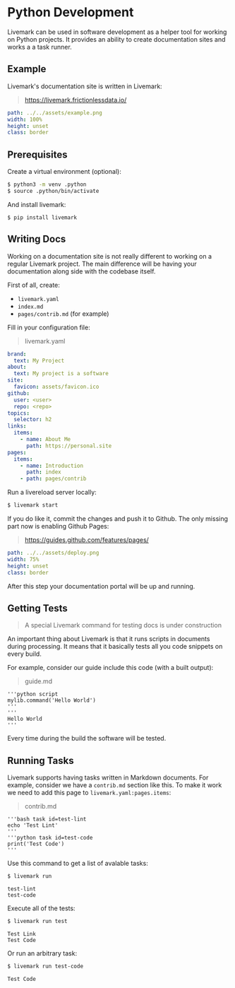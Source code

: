 # Python Development

Livemark can be used in software development as a helper tool for working on Python projects. It provides an ability to create documentation sites and works a a task runner.

## Example

Livemark's documentation site is written in Livemark:

> https://livemark.frictionlessdata.io/

```yaml image
path: ../../assets/example.png
width: 100%
height: unset
class: border
```

## Prerequisites

Create a virtual environment (optional):

```bash
$ python3 -m venv .python
$ source .python/bin/activate
```

And install livemark:

```
$ pip install livemark
```

## Writing Docs

Working on a documentation site is not really different to working on a regular Livemark project. The main difference will be having your documentation along side with the codebase itself.

First of all, create:
- `livemark.yaml`
- `index.md`
- `pages/contrib.md` (for example)

Fill in your configuration file:

> livemark.yaml

```yaml
brand:
  text: My Project
about:
  text: My project is a software
site:
  favicon: assets/favicon.ico
github:
  user: <user>
  repo: <repo>
topics:
  selector: h2
links:
  items:
    - name: About Me
      path: https://personal.site
pages:
  items:
    - name: Introduction
      path: index
    - path: pages/contrib
```

Run a livereload server locally:

```bash
$ livemark start
```

If you do like it, commit the changes and push it to Github. The only missing part now is enabling Github Pages:

> https://guides.github.com/features/pages/

```yaml image
path: ../../assets/deploy.png
width: 75%
height: unset
class: border
```

After this step your documentation portal will be up and running.

## Getting Tests

> A special Livemark command for testing docs is under construction

An important thing about Livemark is that it runs scripts in documents during processing. It means that it basically tests all you code snippets on every build.

For example, consider our guide include this code (with a built output):

> guide.md

```
'''python script
mylib.command('Hello World')
'''
'''
Hello World
'''
```

Every time during the build the software will be tested.

## Running Tasks

Livemark supports having tasks written in Markdown documents. For example, consider we have a `contrib.md` section like this. To make it work we need to add this page to `livemark.yaml:pages.items`:

> contrib.md

```
'''bash task id=test-lint
echo 'Test Lint'
'''
'''python task id=test-code
print('Test Code')
'''
```

Use this command to get a list of avalable tasks:

```bash
$ livemark run
```
```
test-lint
test-code
```

Execute all of the tests:

```bash
$ livemark run test
```
```
Test Link
Test Code
```

Or run an arbitrary task:

```bash
$ livemark run test-code
```
```
Test Code
```
